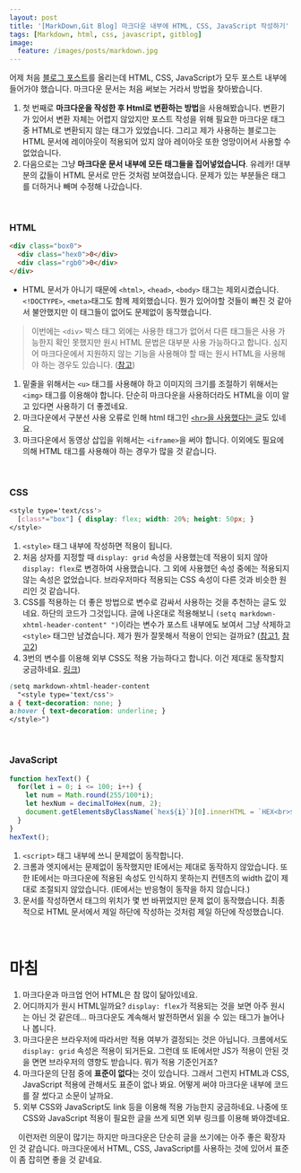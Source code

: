 ```yaml
---
layout: post
title: '[MarkDown,Git Blog] 마크다운 내부에 HTML, CSS, JavaScript 작성하기'
tags: [Markdown, html, css, javascript, gitblog]
image:
  feature: /images/posts/markdown.jpg
---
```


어제 처음 [블로그 포스트](https://uiuxchanh.github.io/2020/08/20/hex-opacity/ "Hex코트(16진수)와 투명도")를 올리는데 HTML, CSS, JavaScript가 모두 포스트 내부에 들어가야 했습니다. 마크다운 문서는 처음 써보는 거라서 방법을 찾아봤습니다.
1. 첫 번째로 **마크다운을 작성한 후 Html로 변환하는 방법**을 사용해봤습니다. 변환기가 있어서 변환 자체는 어렵지 않았지만 포스트 작성을 위해 필요한 마크다운 태그 중 HTML로 변환되지 않는 태그가 있었습니다. 그리고 제가 사용하는 블로그는 HTML 문서에 레이아웃이 적용되어 있지 않아 레이아웃 또한 엉망이어서 사용할 수 없었습니다.
2. 다음으로는 그냥 **마크다운 문서 내부에 모든 태그들을 집어넣었습니다**. 유레카! 대부분의 값들이 HTML 문서로 만든 것처럼 보여졌습니다. 문제가 있는 부분들은 태그를 더하거나 빼며 수정해 나갔습니다.

<br>

### HTML
```html
<div class="box0">
  <div class="hex0">0</div>
  <div class="rgb0">0</div>
</div>
```
- HTML 문서가 아니기 때문에 `<html>`, `<head>`, `<body>` 태그는 제외시켰습니다. `<!DOCTYPE>`, `<meta>`태그도 함께 제외했습니다. 뭔가 있어야할 것들이 빠진 것 같아서 불안했지만 이 태그들이 없어도 문제없이 동작했습니다.
>이번에는 `<div>` 박스 태그 외에는 사용한 태그가 없어서 다른 태그들은 사용 가능한지 확인 못했지만 원시 HTML 문법은 대부분 사용 가능하다고 합니다. 심지어 마크다운에서 지원하지 않는 기능을 사용해야 할 때는 원시 HTML을 사용해야 하는 경우도 있습니다. ([참고](https://heropy.blog/2017/09/30/markdown/#weonsi-html-raw-html))
1. 밑줄을 위해서는 `<u>` 태그를 사용해야 하고 이미지의 크기를 조절하기 위해서는 `<img>` 태그를 이용해야 합니다. 단순히 마크다운을 사용하더라도 HTML을 이미 알고 있다면 사용하기 더 좋겠네요.
2. 마크다운에서 구분선 사용 오류로 인해 html 태그인 [`<hr>`을 사용했다는 글](https://steemit.com/kr/@goodcontent4u/markdown-html)도 있네요.
3. 마크다운에서 동영상 삽입을 위해서는 `<iframe>`을 써야 합니다. 이외에도 필요에 의해 HTML 태그를 사용해야 하는 경우가 많을 것 같습니다.

<br>

### CSS
```css
<style type='text/css'>
  [class*="box"] { display: flex; width: 20%; height: 50px; }
</style>
```
1. `<style>` 태그 내부에 작성하면 적용이 됩니다.
2. 처음 상자를 지정할 때 `display: grid` 속성을 사용했는데 적용이 되지 않아 `display: flex`로 변경하여 사용했습니다. 그 외에 사용했던 속성 중에는 적용되지 않는 속성은 없었습니다. 브라우저마다 적용되는 CSS 속성이 다른 것과 비슷한 원리인 것 같습니다.
3. CSS를 적용하는 더 좋은 방법으로 변수로 감싸서 사용하는 것을 추천하는 글도 있네요. 하단의 코드가 그것입니다. 글에 나온대로 적용해보니 `(setq markdown-xhtml-header-content" ")`이라는 변수가 포스트 내부에도 보여서 그냥 삭제하고 `<style>` 태그만 남겼습니다. 제가 뭔가 잘못해서 적용이 안되는 걸까요? ([참고1](https://jblevins.org/log/custom-css), [참고2](https://github.com/jrblevin/markdown-mode/issues/183))
4. 3번의 변수를 이용해 외부 CSS도 적용 가능하다고 합니다. 이건 제대로 동작할지 궁금하네요. [링크](https://jblevins.org/log/custom-css))

```css
(setq markdown-xhtml-header-content
  "<style type='text/css'>
a { text-decoration: none; }
a:hover { text-decoration: underline; }
</style>")
```

<br>

### JavaScript
```javascript
function hexText() {
  for(let i = 0; i <= 100; i++) {
    let num = Math.round(255/100*i);
    let hexNum = decimalToHex(num, 2);
    document.getElementsByClassName(`hex${i}`)[0].innerHTML = `HEX<br>${hexNum}`;
  }
}
hexText();
```
1. `<script>` 태그 내부에 쓰니 문제없이 동작합니다.
2. 크롬과 엣지에서는 문제없이 동작했지만 IE에서는 제대로 동작하지 않았습니다. 또한 IE에서는 마크다운에 적용된 속성도 인식하지 못하는지 컨텐츠의 width 값이 제대로 조절되지 않았습니다. (IE에서는 반응형이 동작을 하지 않습니다.)
3. 문서를 작성하면서 태그의 위치가 몇 번 바뀌었지만 문제 없이 동작했습니다. 최종적으로 HTML 문서에서 제일 하단에 작성하는 것처럼 제일 하단에 작성했습니다.

<br>

# 마침
1. 마크다운과 마크업 언어 HTML은 참 많이 닮아있네요.
2. 어디까지가 원시 HTML일까요? `display: flex`가 적용되는 것을 보면 아주 원시는 아닌 것 같은데... 마크다운도 계속해서 발전하면서 읽을 수 있는 태그가 늘어나나 봅니다.
3. 마크다운은 브라우저에 따라서만 적용 여부가 결정되는 것은 아닙니다. 크롬에서도 `display: grid` 속성은 적용이 되거든요. 그런데 또 IE에서만 JS가 적용이 안된 것을 면면 브라우저의 영향도 받습니다. 뭐가 적용 기준인거죠?
4. 마크다운의 단점 중에 **표준이 없다**는 것이 있습니다. 그래서 그런지 HTML과 CSS, JavaScript 적용에 관해서도 표준이 없나 봐요. 어떻게 써야 마크다운 내부에 코드를 잘 썼다고 소문이 날까요.
5. 외부 CSS와 JavaScript도 link 등을 이용해 적용 가능한지 궁금하네요. 나중에 또 CSS와 JavaScript 적용이 필요한 글을 쓰게 되면 외부 링크를 이용해 봐야겠네요.

&nbsp;&nbsp;&nbsp;&nbsp;이런저런 의문이 많기는 하지만 마크다운은 단순히 글을 쓰기에는 아주 좋은 확장자인 것 같습니다. 마크다운에서 HTML, CSS, JavaScript를 사용하는 것에 있어서 표준이 좀 잡히면 좋을 것 같네요.